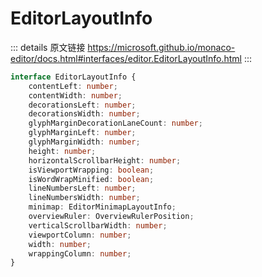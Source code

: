 # EditorLayoutInfo
        
::: details 原文链接
https://microsoft.github.io/monaco-editor/docs.html#interfaces/editor.EditorLayoutInfo.html
:::

```ts
interface EditorLayoutInfo {
    contentLeft: number;
    contentWidth: number;
    decorationsLeft: number;
    decorationsWidth: number;
    glyphMarginDecorationLaneCount: number;
    glyphMarginLeft: number;
    glyphMarginWidth: number;
    height: number;
    horizontalScrollbarHeight: number;
    isViewportWrapping: boolean;
    isWordWrapMinified: boolean;
    lineNumbersLeft: number;
    lineNumbersWidth: number;
    minimap: EditorMinimapLayoutInfo;
    overviewRuler: OverviewRulerPosition;
    verticalScrollbarWidth: number;
    viewportColumn: number;
    width: number;
    wrappingColumn: number;
}
```